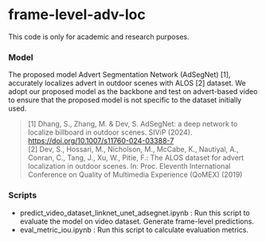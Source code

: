 # frame-level-adv-loc

This code is only  for academic and research purposes.


### Model

<p>The proposed  model Advert Segmentation Network (AdSegNet) [1],  accurately localizes  advert in outdoor scenes with ALOS [2]  dataset. We adopt our proposed model as the backbone
and test on  advert-based video to ensure that the proposed model is not specific to the dataset initially used. </p>

>[1] Dhang, S., Zhang, M. & Dev, S. AdSegNet: a deep network to localize billboard in outdoor scenes. SIViP (2024). https://doi.org/10.1007/s11760-024-03388-7  <br />
> [2] Dev, S., Hossari, M., Nicholson, M., McCabe, K., Nautiyal, A., Conran,
C., Tang, J., Xu, W., Pitie, F.: The ALOS dataset for advert localization
in outdoor scenes. In: Proc. Eleventh International Conference on Quality
of Multimedia Experience (QoMEX) (2019)


### Scripts 

- predict_video_dataset_linknet_unet_adsegnet.ipynb : Run  this script to evaluate the model on video dataset. Generate frame-level predictions.
- eval_metric_iou.ipynb : Run this script to calculate evaluation metrics.